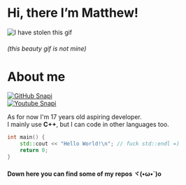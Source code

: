 # Hi, there I’m Matthew! 

![I have stolen this gif](https://c.tenor.com/CwZDbX7DvR8AAAAd/pixel-sakura.gif)
###### (this beauty gif is not mine)

# About me
[![GitHub Snapi](https://img.shields.io/github/followers/xSnapi?label=follow&style=social)](https://github.com/xSnapi)
<br/>
[![Youtube Snapi](https://img.shields.io/youtube/channel/subscribers/UC_pgn2Qh4PK-um9TPan3-iw?style=social)](https://www.youtube.com/channel/UC_pgn2Qh4PK-um9TPan3-iw)

As for now I'm 17 years old aspiring developer.
<br/>
I mainly use __C++__, but I can code in other languages too.

```cpp
int main() {
    std::cout << "Hello World!\n"; // fuck std::endl =)
    return 0;
}
```

#### Down here you can find some of my repos __ヾ(•ω•`)o__ 